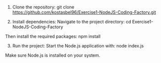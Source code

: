 1. Clone the repository:
  git clone https://github.com/kostasbel96/Exercise1-NodeJS-Coding-Factory.git

2. Install dependencies: Navigate to the project directory:
   cd Exercise1-NodeJS-Coding-Factory

  Then install the required packages:
   npm install

3. Run the project: Start the Node.js application with:
    node index.js

Make sure Node.js is installed on your system.
